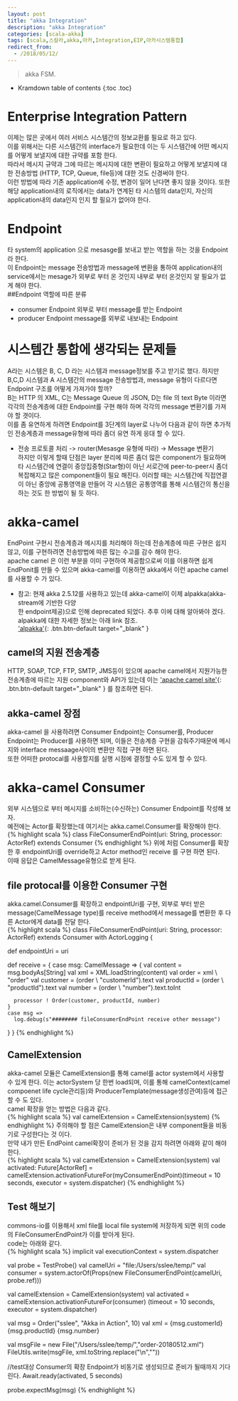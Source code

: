 ```yaml
---
layout: post
title: "akka Integration"
description: "akka Integration"
categories: [scala-akka]
tags: [scala,스칼라,akka,아카,Integration,EIP,아카시스템통합]
redirect_from:
  - /2018/05/12/
---
```


> akka FSM.
>


* Kramdown table of contents
{:toc .toc}

# Enterprise Integration Pattern
이제는 많은 곳에서 여러 서비스 시스템간의 정보교환를 필요로 하고 있다.  
이를 위해서는 다른 시스템간의 interface가 필요한데 이는 두 시스템간에 어떤 메시지를 어떻게 보낼지에 대한 규약를 포함 한다.  
따라서 메시지 규약과 그에 따르는 메시지에 대한 변환이 필요하고 어떻게 보낼지에 대한 전송방법 (HTTP, TCP, Queue, file등)에 대한 것도 신경써야 한다.  
이런 방법에 따라 기존 application에 수정, 변경이 일어 난다면 좋지 않을 것이다. 또한 해당 application내의 로직에서는 data가 연계된 타 시스템의 data인지, 자신의 application내의 data인지 인지 할 필요가 없어야 한다.

# Endpoint
타 system의 application 으로 mesasge를 보내고 받는 역할을 하는 것을 Endpoint라 한다.  
이 Endpoint는 message 전송방법과 message에 변환을 통하여 application내의 service에서는 mesage가 외부로 부터 온 것인지 내부로 부터 온것인지 알 필요가 없게 해야 한다.  
##Endpoint 역할에 따른 분류
- consumer Endpoint
  외부로 부터 message를 받는 Endpoint
- producer Endpoint
  message를 외부로 내보내는 Endpoint

# 시스템간 통합에 생각되는 문제들
A라는 시스템은 B, C, D 라는 시스템과 message정보를 주고 받기로 했다. 하지만 B,C,D 시스템과 A 시스템간의 message 전송방법과, message 유형이 다르다면 Endpoint 구조를 어떻게 가져가야 할까?  
B는 HTTP 의 XML, C는 Message Queue 의 JSON, D는 file 의 text Byte 이라면 각각의 전송계층에 대한 Endpoint를 구현 해야 하며 각각의 message 변환기를 가져야 할 겻이다.  
이를 좀 유연하게 하려면 Endpoint를 3단계의 layer로 나누어 다음과 같이 하면 추가적인 전송계층과 message유형에 따라 좀더 유연 하게 응대 할 수 있다.  
- 전송 프로토콜 처리 -> router(Mesasge 유형에 따라) -> Message 변환기  
하지만 이렇게 할때 단점은 layer 분리에 따른 좀더 많은 component가 필요하며 타 시스템간에 연결이 중앙집중형(Star형)이 아닌 서로간에 peer-to-peer시 좀더 복잡해지고 많은 component들이 필요 해진다.  이러할 때는 시스템간에 직접연결이 아닌 중앙에 공통영역을 만들어 각 시스템은 공통영역를 통해 시스템간의 통신을 하는 것도 한 방법이 될 듯 하다.

# akka-camel
EndPoint 구현시 전송계층과 메시지를 처리해야 하는데 전송계층에 따른 구현은 쉽지 않고, 이를 구현하려면 전송방법에 따른 많는 수고를 감수 해야 한다.  
apache camel 은 이런 부분을 이미 구현하여 제공함으로써 이를 이용하면 쉽게 EndPonit를 만들 수 있으며 akka-camel를 이용하면 akka에서 이런 apache camel를 사용할 수 가 있다.  
- 참고: 
  현재 akka 2.5.12를 사용하고 있는데 akka-camel이 이제 alpakka(akka-stream에 기반한 다양  
  한 endpoint제공)으로 인해 deprecated 되었다. 추후 이에 대해 알아봐야 겠다. alpakka에 대한 
  자세한 정보는 아래 link 참조.  
  ['alpakka'](https://developer.lightbend.com/docs/alpakka/current/){: .btn.btn-default target="_blank" }

## camel의 지원 전송계층
HTTP, SOAP, TCP, FTP, SMTP, JMS등이 있으며 apache camel에서 지원가능한 전송계층에 따르는 지원 component와 API가 있는데 이는 
['apache camel site'](http://camel.apache.org/components.html/){: .btn.btn-default target="_blank" } 를 참조하면 된다.  

## akka-camel 장점
akka-camel 을 사용하려면 Consumer Endpoint는 Consumer를, Producer Endpoint는 Producer를 사용하면 되며, 이들은 전송계층 구현을 감춰주기때문에 메시지와 interface messaage사이의 변환만 직접 구현 하면 된다.  
또한 어떠한 protocal를 사용할지를 실행 시점에 결정할 수도 있게 할 수 있다.

# akka-camel Consumer
외부 시스템으로 부터 메시지를 소비하는(수신하는) Consumer Endpoint를 작성해 보자.  
예전에는 Actor를 확장했는데 여기서는 akka.camel.Consumer를 확장해야 한다.  
{% highlight scala %}
class FileConsumerEndPoint(uri: String, processor: ActorRef) extends Consumer
{% endhighlight %}
위에 처럼 Consumer를 확장한 후 endpointUri를 override하고 Actor method인 receive 를 구현 하면 된다.  
이때 응답은 CamelMessage유형으로 받게 된다.  

## file protocal를 이용한 Consumer 구현
akka.camel.Consumer를 확장하고 endpointUri를 구현, 외부로 부터 받은 message(CamelMessage type)를 receive method에서 message를 변환한 후 다른 Actor에게 data를 전달 한다.  
{% highlight scala %}
class FileConsumerEndPoint(uri: String, processor: ActorRef) extends Consumer
  with ActorLogging {

  def endpointUri = uri

  def receive = {
    case msg: CamelMessage => {
      val content = msg.bodyAs[String]
      val xml = XML.loadString(content)
      val order = xml \\ "order"
      val customer = (order \\ "customerId").text
      val productId = (order \\ "productId").text
      val number = (order \\ "number").text.toInt

      processor ! Order(customer, productId, number)
    }
    case msg =>
      log.debug(s"######## fileConsumerEndPoint receive other message")
  }
}
{% endhighlight %}

## CamelExtension 
akka-camel 모듈은 CamelExtension를 통해 camel를 actor system에서 사용할 수 있게 한다. 
이는  actorSystem 당 한번 load되며, 이를 통해 camelContext(camel compoenet life cycle관리등)와 ProducerTemplate(message생성관여)등에 접근 할 수 도 있다.  
camel 확장을 얻는 방법은 다음과 같다.  
{% highlight scala %}
val camelExtension = CamelExtension(system)
{% endhighlight %}
주의해야 할 점은 CamelExtension은 내부 component들을 비동기로 구성한다는 것 이다.  
만약 내가 만든 EndPoint camel확장이 준비가 된 것을 감지 하려면 아래와 같이 해야 한다.  
{% highlight scala %}
val camelExtension = CamelExtension(system)
val activated: Future[ActorRef] = 
	camelExtension.activationFutureFor(myConsumerEndPoint)(timeout = 10 seconds, executor = system.dispatcher)
{% endhighlight %}

## Test 해보기
commons-io를 이용해서 xml file를 local file system에 저장하게 되면 위의 code의 FileConsumerEndPoint가 이를 받아게 된다.  
code는 아래와 같다.  
{% highlight scala %}
implicit val executionContext = system.dispatcher
      
val probe = TestProbe()
val camelUri = "file:/Users/sslee/temp/"
val consumer = 
	system.actorOf(Props(new FileConsumerEndPoint(camelUri, probe.ref)))

val camelExtension = CamelExtension(system)
val activated = camelExtension.activationFutureFor(consumer)
	(timeout = 10 seconds, executor = system.dispatcher)

val msg = Order("sslee", "Akka in Action", 10)
val xml = 
  <order>
    <customerId>{msg.customerId}</customerId>
    <productId>{msg.productId}</productId>
    <number>{msg.number}</number>
  </order>

val msgFile = new File("/Users/sslee/temp/","order-20180512.xml")
FileUtils.write(msgFile, xml.toString.replace("\n",""))

//test대상 Consumer의 확장 Endpoint가 비동기로 생성되므로 준비가 될때까지 기다린다.
Await.ready(activated, 5 seconds)

probe.expectMsg(msg)
{% endhighlight %}




[^1]: This is a footnote.

[kramdown]: https://kramdown.gettalong.org/
[Simple Texture]: https://github.com/yizeng/jekyll-theme-simple-texture
